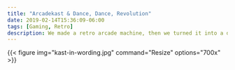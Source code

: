 ```yaml
---
title: "Arcadekast & Dance, Dance, Revolution"
date: 2019-02-14T15:36:09-06:00
tags: [Gaming, Retro]
description: We made a retro arcade machine, then we turned it into a dance floor.  
---
```


{{< figure img="kast-in-wording.jpg" command="Resize" options="700x" >}}